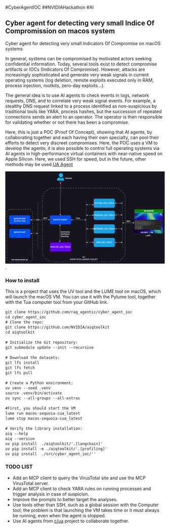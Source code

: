 #CyberAgentIOC ##NVIDIAHackathon #AI

## Cyber agent for detecting very small Indice Of Compromission on macos system

Cyber agent for detecting very small Indicators Of Compromise on macOS systems

In general, systems can be compromised by motivated actors seeking confidential information. Today, several tools exist to detect compromise artifacts or IOCs (Indicators Of Compromise). However, attacks are increasingly sophisticated and generate very weak signals in current operating systems (log deletion, remote exploits executed only in RAM, process injection, rootkits, zero-day exploits...).

The general idea is to use AI agents to check events in logs, network requests, DNS, and to correlate very weak signal events. For example, a stealthy DNS request linked to a process identified as non-suspicious by traditional tools like YARA, process hashes, but the succession of repeated connections sends an alert to an operator. The operator is then responsible for validating whether or not there has been a compromise.

Here, this is just a POC (Proof Of Concept), showing that AI agents, by collaborating together and each having their own specialty, can pool their efforts to detect very discreet compromises. Here, the POC uses a VM to develop the agents; it is also possible to control full operating systems via AI agents in high-performance virtual containers with near-native speed on Apple Silicon. Here, we used SSH for speed, but in the future, other methods may be used.[UA Agent](https://github.com/trycua/cua)
 

![Overview of Cyber Agent IOC](img/overview.png "Overview of Cyber Agent IOC").


### How to install 

This is a project that uses the UV tool and the LUME tool on macOS, which will launch the macOS VM.
You can use it with the Pylume tool, together with the Tua computer tool from your GitHub link.

```
git clone https://github.com/rag_agentic/cyber_agent_ioc
cd cyber_agent_ioc
# Clone the repo:
git clone https://github.com/NVIDIA/aiqtoolkit
cd aiqtoolkit

# Initialize the Git repository:
git submodule update --init --recursive

# Download the datasets:
git lfs install
git lfs fetch
git lfs pull

# Create a Python environment:
uv venv --seed .venv
source .venv/bin/activate
uv sync --all-groups --all-extras

#First, you should start the VM
lume run macos-sequoia-cua_latest
lume stop macos-sequoia-cua_latest

# Verify the library installation:
aiq --help
aiq --version
uv pip install  ./aiqtoolkit/'.[langchain]'
uv pip install -e ./aiqtoolkit/'.[profiling]'
uv pip install  ./src/cyber_agent_ioc/''
```

### TODO LIST

- Add an MCP client to query the VirusTotal site and use the MCP VirusTotal server.
- Add an MCP client to check YARA rules on running processes and trigger analysis in case of suspicion.
- Improve the prompts to better target the analyses.
- Use tools other than SSH, such as a global session with the Computer tool; the problem is that launching the VM takes time or it must always be running, even when the agent is stopped.
- Use AI agents from [c/ua](https://github.com/trycua/) project to collaborate together.

